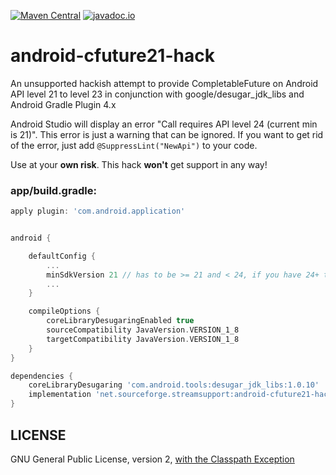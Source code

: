 [![Maven Central](https://img.shields.io/maven-central/v/net.sourceforge.streamsupport/android-cfuture21-hack.svg)](http://mvnrepository.com/artifact/net.sourceforge.streamsupport/android-cfuture21-hack)
[![javadoc.io](https://javadoc.io/badge2/net.sourceforge.streamsupport/android-cfuture21-hack/javadoc.svg)](https://javadoc.io/doc/net.sourceforge.streamsupport/android-cfuture21-hack)

# android-cfuture21-hack

An unsupported hackish attempt to provide CompletableFuture on Android API level 21 to level 23 in conjunction with google/desugar_jdk_libs and Android Gradle Plugin 4.x

Android Studio will display an error "Call requires API level 24 (current min is 21)". This error is just a warning that can be ignored. If you want to get rid of the error, just add `@SuppressLint("NewApi")` to your code.

Use at your **own risk**. This hack **won't** get support in any way!  


### app/build.gradle:

```groovy
apply plugin: 'com.android.application'


android {

    defaultConfig {
        ...
        minSdkVersion 21 // has to be >= 21 and < 24, if you have 24+ this hack is not needed
        ...
    }

    compileOptions {
        coreLibraryDesugaringEnabled true
        sourceCompatibility JavaVersion.VERSION_1_8
        targetCompatibility JavaVersion.VERSION_1_8
    }
}

dependencies {
    coreLibraryDesugaring 'com.android.tools:desugar_jdk_libs:1.0.10'
    implementation 'net.sourceforge.streamsupport:android-cfuture21-hack:1.0.2'
}
```

## LICENSE

GNU General Public License, version 2, [with the Classpath Exception](https://github.com/retrostreams/android-cfuture21-hack/blob/master/LICENSE)
